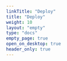 ```yaml
---
linkTitle: "Deploy"
title: "Deploy"
weight: 10
layout: "empty"
type: "docs"
empty_page: true
open_on_desktop: true
header_only: true
---
```

